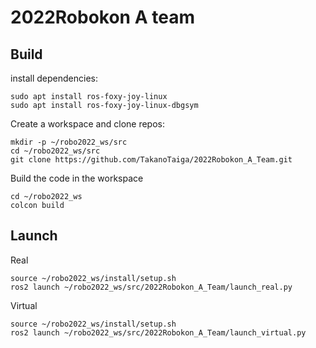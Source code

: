 # 2022Robokon A team

## Build

install dependencies:
```
sudo apt install ros-foxy-joy-linux
sudo apt install ros-foxy-joy-linux-dbgsym
```

Create a workspace and clone repos:
```
mkdir -p ~/robo2022_ws/src
cd ~/robo2022_ws/src
git clone https://github.com/TakanoTaiga/2022Robokon_A_Team.git
```
Build the code in the workspace
```
cd ~/robo2022_ws
colcon build
```

## Launch
Real
```
source ~/robo2022_ws/install/setup.sh
ros2 launch ~/robo2022_ws/src/2022Robokon_A_Team/launch_real.py
```
Virtual
```
source ~/robo2022_ws/install/setup.sh
ros2 launch ~/robo2022_ws/src/2022Robokon_A_Team/launch_virtual.py
```
